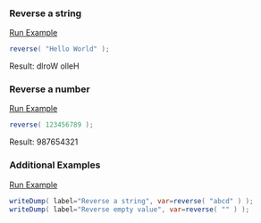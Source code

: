 ### Reverse a string



<a href="https://try.boxlang.io/?code=eJwrSi1LLSpO1VBQ8kjNyclXCM8vyklRUtC05gIAevgIMw%3D%3D" target="_blank">Run Example</a>

```java
reverse( "Hello World" );

```

Result: dlroW olleH

### Reverse a number



<a href="https://try.boxlang.io/?code=eJwrSi1LLSpO1VAwNDI2MTUzt7BU0LTmAgBO9QWw" target="_blank">Run Example</a>

```java
reverse( 123456789 );

```

Result: 987654321

### Additional Examples

<a href="https://try.boxlang.io/?code=eJwrL8osSXUpzS3QUMhJTErNsVUKSi1LLSpOVUhUKC4pysxLV9JRKEsssi2CCGsoKCUmJacoKWgqaFpzlePUnZpbUFIJ1JhTmophAFQzADrDKH0%3D" target="_blank">Run Example</a>

```java
writeDump( label="Reverse a string", var=reverse( "abcd" ) );
writeDump( label="Reverse empty value", var=reverse( "" ) );

```


